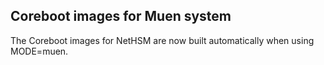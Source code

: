 ## Coreboot images for Muen system

The Coreboot images for NetHSM are now built automatically when using MODE=muen.
